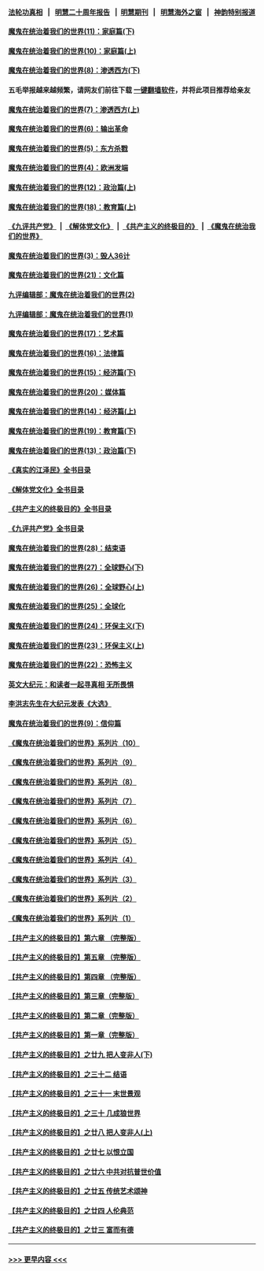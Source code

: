 #### [法轮功真相](https://github.com/gfw-breaker/truth/blob/master/README.md?t=0) &nbsp;&nbsp;|&nbsp;&nbsp; [明慧二十周年报告](https://github.com/gfw-breaker/mh-reports/blob/master/README.md?t=0) &nbsp;&nbsp;|&nbsp;&nbsp;[明慧期刊](https://github.com/gfw-breaker/mh-qikan) &nbsp;&nbsp;|&nbsp;&nbsp; [明慧海外之窗](https://github.com/gfw-breaker/mh-news/blob/master/README.md?t=0) &nbsp;&nbsp;|&nbsp;&nbsp; [神韵特别报道](https://github.com/gfw-breaker/mh-news/blob/master/shenyun.md?t=0)
#### [魔鬼在统治着我们的世界(11)：家庭篇(下)](../pages/nsc422/n10440961.md?t=12251543) 
#### [魔鬼在统治着我们的世界(10)：家庭篇(上)](../pages/nsc422/n10435448.md?t=12251543) 
#### [魔鬼在统治着我们的世界(8)：渗透西方(下)](../pages/nsc422/n10429603.md?t=12251543) 
#### 五毛举报越来越频繁，请网友们前往下载 [一键翻墙软件](https://github.com/gfw-breaker/ssr-accounts)，并将此项目推荐给亲友
#### [魔鬼在统治着我们的世界(7)：渗透西方(上)](../pages/nsc422/n10426013.md?t=12251543) 
#### [魔鬼在统治着我们的世界(6)：输出革命](../pages/nsc422/n10421536.md?t=12251543) 
#### [魔鬼在统治着我们的世界(5)：东方杀戮](../pages/nsc422/n10417707.md?t=12251543) 
#### [魔鬼在统治着我们的世界(4)：欧洲发端](../pages/nsc422/n10414890.md?t=12251543) 
#### [魔鬼在统治着我们的世界(12)：政治篇(上)](../pages/nsc422/n10444576.md?t=12251543) 
#### [魔鬼在统治着我们的世界(18)：教育篇(上)](../pages/nsc422/n10526970.md?t=12251543) 
#### [《九评共产党》](https://github.com/begood0513/9ping.md/blob/master/README.md) &nbsp;|&nbsp; [《解体党文化》](../../../../jtdwh.md/blob/master/README.md)  &nbsp;|&nbsp; [《共产主义的终极目的》](../../../../gczydzjmd.md/blob/master/README.md) &nbsp;|&nbsp; [《魔鬼在统治我们的世界》](../../../../mgztzwmdsj.md/blob/master/README.md) 
#### [魔鬼在统治着我们的世界(3)：毁人36计](../pages/nsc422/n10411583.md?t=12251543) 
#### [魔鬼在统治着我们的世界(21)：文化篇](../pages/nsc422/n10597706.md?t=12251543) 
#### [九评编辑部：魔鬼在统治着我们的世界(2)](../pages/nsc422/n10410036.md?t=12251543) 
#### [九评编辑部：魔鬼在统治着我们的世界(1)](../pages/nsc422/n10406825.md?t=12251543) 
#### [魔鬼在统治着我们的世界(17)：艺术篇](../pages/nsc422/n10499093.md?t=12251543) 
#### [魔鬼在统治着我们的世界(16)：法律篇](../pages/nsc422/n10485969.md?t=12251543) 
#### [魔鬼在统治着我们的世界(15)：经济篇(下)](../pages/nsc422/n10469975.md?t=12251543) 
#### [魔鬼在统治着我们的世界(20)：媒体篇](../pages/nsc422/n10586579.md?t=12251543) 
#### [魔鬼在统治着我们的世界(14)：经济篇(上)](../pages/nsc422/n10457370.md?t=12251543) 
#### [魔鬼在统治着我们的世界(19)：教育篇(下)](../pages/nsc422/n10564808.md?t=12251543) 
#### [魔鬼在统治着我们的世界(13)：政治篇(下)](../pages/nsc422/n10448270.md?t=12251543) 
#### [《真实的江泽民》全书目录](../pages/nsc422/n13721399.md?t=12251543) 
#### [《解体党文化》全书目录](../pages/nsc422/n13721157.md?t=12251543) 
#### [《共产主义的终极目的》全书目录](../pages/nsc422/n13721048.md?t=12251543) 
#### [《九评共产党》全书目录](../pages/nsc422/n13708085.md?t=12251543) 
#### [魔鬼在统治着我们的世界(28)：结束语](../pages/nsc422/n10936246.md?t=12251543) 
#### [魔鬼在统治着我们的世界(27)：全球野心(下)](../pages/nsc422/n10928319.md?t=12251543) 
#### [魔鬼在统治着我们的世界(26)：全球野心(上)](../pages/nsc422/n10900318.md?t=12251543) 
#### [魔鬼在统治着我们的世界(25)：全球化](../pages/nsc422/n10788205.md?t=12251543) 
#### [魔鬼在统治着我们的世界(24)：环保主义(下)](../pages/nsc422/n10695307.md?t=12251543) 
#### [魔鬼在统治着我们的世界(23)：环保主义(上)](../pages/nsc422/n10688613.md?t=12251543) 
#### [魔鬼在统治着我们的世界(22)：恐怖主义](../pages/nsc422/n10614727.md?t=12251543) 
#### [英文大纪元：和读者一起寻真相 无所畏惧](../pages/nsc422/n12542027.md?t=12251543) 
#### [李洪志先生在大纪元发表《大选》](../pages/nsc422/n12534746.md?t=12251543) 
#### [魔鬼在统治着我们的世界(9)：信仰篇](../pages/nsc422/n10432159.md?t=12251543) 
#### [《魔鬼在统治着我们的世界》系列片（10）](../pages/nsc422/n12292670.md?t=12251543) 
#### [《魔鬼在统治着我们的世界》系列片（9）](../pages/nsc422/n12290859.md?t=12251543) 
#### [《魔鬼在统治着我们的世界》系列片（8）](../pages/nsc422/n12287445.md?t=12251543) 
#### [《魔鬼在统治着我们的世界》系列片（7）](../pages/nsc422/n12283425.md?t=12251543) 
#### [《魔鬼在统治着我们的世界》系列片（6）](../pages/nsc422/n12282314.md?t=12251543) 
#### [《魔鬼在统治着我们的世界》系列片（5）](../pages/nsc422/n12281419.md?t=12251543) 
#### [《魔鬼在统治着我们的世界》系列片（4）](../pages/nsc422/n12274024.md?t=12251543) 
#### [《魔鬼在统治着我们的世界》系列片（3）](../pages/nsc422/n12271322.md?t=12251543) 
#### [《魔鬼在统治着我们的世界》系列片（2）](../pages/nsc422/n12269049.md?t=12251543) 
#### [《魔鬼在统治着我们的世界》系列片（1）](../pages/nsc422/n12267575.md?t=12251543) 
#### [【共产主义的终极目的】第六章 （完整版）](../pages/nsc422/n11428913.md?t=12251543) 
#### [【共产主义的终极目的】第五章 （完整版）](../pages/nsc422/n11428912.md?t=12251543) 
#### [【共产主义的终极目的】第四章 （完整版）](../pages/nsc422/n11428907.md?t=12251543) 
#### [【共产主义的终极目的】第三章（完整版）](../pages/nsc422/n11428848.md?t=12251543) 
#### [【共产主义的终极目的】第二章（完整版）](../pages/nsc422/n11428831.md?t=12251543) 
#### [【共产主义的终极目的】第一章（完整版）](../pages/nsc422/n11417651.md?t=12251543) 
#### [【共产主义的终极目的】之廿九 把人变非人(下)](../pages/nsc422/n11344140.md?t=12251543) 
#### [【共产主义的终极目的】之三十二 结语](../pages/nsc422/n11360535.md?t=12251543) 
#### [【共产主义的终极目的】之三十一 末世景观](../pages/nsc422/n11351129.md?t=12251543) 
#### [【共产主义的终极目的】之三十 几成狼世界](../pages/nsc422/n11348280.md?t=12251543) 
#### [【共产主义的终极目的】之廿八 把人变非人(上)](../pages/nsc422/n11340492.md?t=12251543) 
#### [【共产主义的终极目的】之廿七 以恨立国](../pages/nsc422/n11336944.md?t=12251543) 
#### [【共产主义的终极目的】之廿六 中共对抗普世价值](../pages/nsc422/n11324785.md?t=12251543) 
#### [【共产主义的终极目的】之廿五 传统艺术颂神](../pages/nsc422/n11296396.md?t=12251543) 
#### [【共产主义的终极目的】之廿四 人伦典范](../pages/nsc422/n11296397.md?t=12251543) 
#### [【共产主义的终极目的】之廿三 富而有德](../pages/nsc422/n11283598.md?t=12251543) 

----
#### [ >>> 更早内容 <<< ](../indexes/nsc422-earlier.md)
